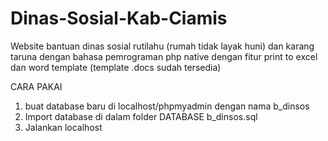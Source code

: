 # Dinas-Sosial-Kab-Ciamis
Website bantuan dinas sosial rutilahu (rumah tidak layak huni) dan karang taruna dengan bahasa pemrograman php native dengan fitur print to excel dan word template (template .docs sudah tersedia)

CARA PAKAI
1. buat database baru di localhost/phpmyadmin dengan nama b_dinsos
2. Import database di dalam folder DATABASE b_dinsos.sql
3. Jalankan localhost
